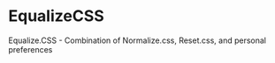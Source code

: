 EqualizeCSS
===========

Equalize.CSS - Combination of Normalize.css, Reset.css, and personal preferences
